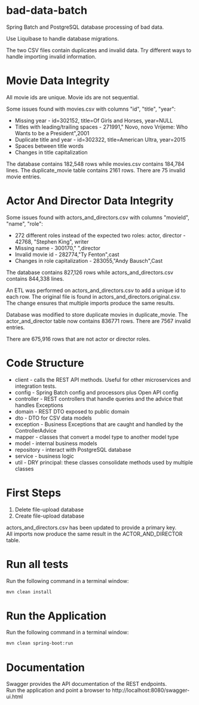 # bad-data-batch
Spring Batch and PostgreSQL database processing of bad data.

Use Liquibase to handle database migrations.

The two CSV files contain duplicates and invalid data.
Try different ways to handle importing invalid information.

# Movie Data Integrity
All movie ids are unique.  Movie ids are not sequential.

Some issues found with movies.csv with columns "id", "title", "year":
* Missing year - id=302152, title=Of Girls and Horses, year=NULL
* Titles with leading/trailing spaces - 271991," Novo, novo Vrijeme: Who Wants to be a President",2001
* Duplicate title and year - id=302322, title=American Ultra, year=2015
* Spaces between title words
* Changes in title capitalization

The database contains 182,548 rows while movies.csv contains 184,784 lines.
The duplicate_movie table contains 2161 rows.
There are 75 invalid movie entries.


# Actor And Director Data Integrity
Some issues found with actors_and_directors.csv with columns "movieId", "name", "role":
* 272 different roles instead of the expected two roles: actor, director - 42768, "Stephen King", writer
* Missing name - 300170," ",director
* Invalid movie id - 282774,"Ty Fenton",cast
* Changes in role capitalization - 283055,"Andy Bausch",Cast

The database contains 827,126 rows while actors_and_directors.csv contains 844,338 lines.

An ETL was performed on actors_and_directors.csv to add a unique id to each row.
The original file is found in actors_and_directors.original.csv.  
The change ensures that multiple imports produce the same results.

Database was modified to store duplicate movies in duplicate_movie.
The actor_and_director table now contains 836771 rows.  There are 7567 invalid entries.

There are 675,916 rows that are not actor or director roles.

# Code Structure
* client - calls the REST API methods.  Useful for other microservices and integration tests.
* config - Spring Batch config and processors plus Open API config
* controller - REST controllers that handle queries and the advice that handles Exceptions
* domain - REST DTO exposed to public domain
* dto - DTO for CSV data models
* exception - Business Exceptions that are caught and handled by the ControllerAdvice
* mapper - classes that convert a model type to another model type
* model - internal business models
* repository - interact with PostgreSQL database
* service - business logic 
* util - DRY principal: these classes consolidate methods used by multiple classes

# First Steps
1. Delete file-upload database 
2. Create file-upload database

actors_and_directors.csv has been updated to provide a primary key.  
All imports now produce the same result in the ACTOR_AND_DIRECTOR table.

# Run all tests
Run the following command in a terminal window:

```bash
mvn clean install
```

# Run the Application
Run the following command in a terminal window:

```bash
mvn clean spring-boot:run
```

# Documentation
Swagger provides the API documentation of the REST endpoints.  
Run the application and point a browser to http://localhost:8080/swagger-ui.html
